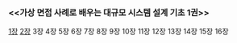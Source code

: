 ### <<가상 면접 사례로 배우는 대규모 시스템 설계 기초 1권>>
[1장](https://github.com/shinhee-rebecca/bookshelf/blob/main/%EA%B0%80%EC%83%81%20%EB%A9%B4%EC%A0%91%20%EC%82%AC%EB%A1%80%EB%A1%9C%20%EB%B0%B0%EC%9A%B0%EB%8A%94%20%EB%8C%80%EA%B7%9C%EB%AA%A8%20%EC%8B%9C%EC%8A%A4%ED%85%9C%20%EC%84%A4%EA%B3%84%20%EA%B8%B0%EC%B4%88%201%EA%B6%8C/1%EC%9E%A5.md) [2장](https://github.com/shinhee-rebecca/bookshelf/blob/main/%EA%B0%80%EC%83%81%20%EB%A9%B4%EC%A0%91%20%EC%82%AC%EB%A1%80%EB%A1%9C%20%EB%B0%B0%EC%9A%B0%EB%8A%94%20%EB%8C%80%EA%B7%9C%EB%AA%A8%20%EC%8B%9C%EC%8A%A4%ED%85%9C%20%EC%84%A4%EA%B3%84%20%EA%B8%B0%EC%B4%88%201%EA%B6%8C/2%EC%9E%A5.md) 3장 4장 5장 6장 7장 8장 9장 10장
11장 12장 13장 14장 15장 16장
